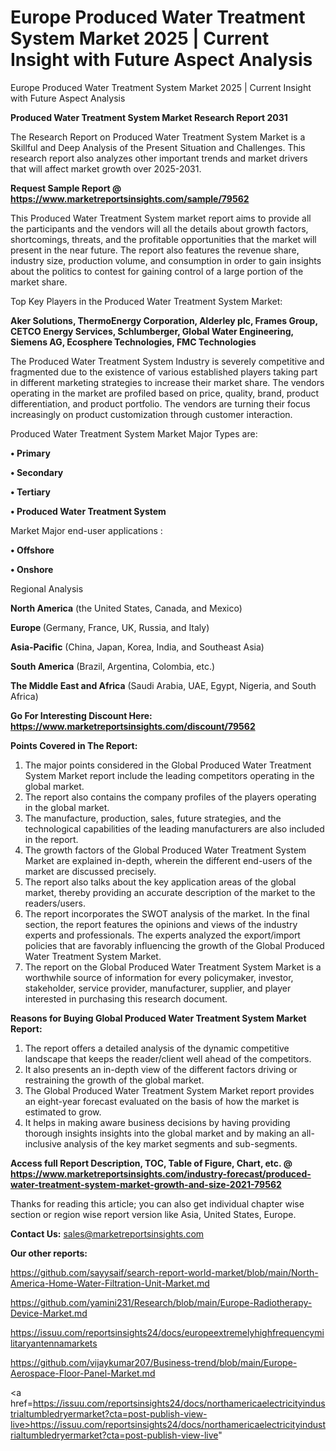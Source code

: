 # Europe Produced Water Treatment System Market 2025 | Current Insight with Future Aspect Analysis
Europe Produced Water Treatment System Market 2025 | Current Insight with Future Aspect Analysis

<strong>Produced Water Treatment System Market Research Report 2031</strong>

The Research Report on Produced Water Treatment System Market is a Skillful and Deep Analysis of the Present Situation and Challenges. This research report also analyzes other important trends and market drivers that will affect market growth over 2025-2031.

<strong>Request Sample Report @ <a href=https://www.marketreportsinsights.com/sample/79562>https://www.marketreportsinsights.com/sample/79562</a></strong>

This Produced Water Treatment System market report aims to provide all the participants and the vendors will all the details about growth factors, shortcomings, threats, and the profitable opportunities that the market will present in the near future. The report also features the revenue share, industry size, production volume, and consumption in order to gain insights about the politics to contest for gaining control of a large portion of the market share.

Top Key Players in the Produced Water Treatment System Market:

<strong>Aker Solutions, ThermoEnergy Corporation, Alderley plc, Frames Group, CETCO Energy Services, Schlumberger, Global Water Engineering, Siemens AG, Ecosphere Technologies, FMC Technologies</strong>

The Produced Water Treatment System Industry is severely competitive and fragmented due to the existence of various established players taking part in different marketing strategies to increase their market share. The vendors operating in the market are profiled based on price, quality, brand, product differentiation, and product portfolio. The vendors are turning their focus increasingly on product customization through customer interaction.

Produced Water Treatment System Market Major Types are:

<strong>• Primary

• Secondary

• Tertiary

• Produced Water Treatment System</strong>

Market Major end-user applications :

<strong>• Offshore

• Onshore</strong>

Regional Analysis

</u><strong><b>North America</b></strong> (the United States, Canada, and Mexico)

<strong><b>Europe </b></strong>(Germany, France, UK, Russia, and Italy)

<strong><b>Asia-Pacific</b></strong> (China, Japan, Korea, India, and Southeast Asia)

<strong><b>South America</b></strong> (Brazil, Argentina, Colombia, etc.)

<strong><b>The Middle East and Africa</b></strong> (Saudi Arabia, UAE, Egypt, Nigeria, and South Africa)

<strong>Go For Interesting Discount Here: <a href=https://www.marketreportsinsights.com/discount/79562>https://www.marketreportsinsights.com/discount/79562</a></strong>

<strong>Points Covered in The Report:</strong>
<ol>
  <li>The major points considered in the Global Produced Water Treatment System Market report include the leading competitors operating in the global market.</li>
  <li>The report also contains the company profiles of the players operating in the global market.</li>
  <li>The manufacture, production, sales, future strategies, and the technological capabilities of the leading manufacturers are also included in the report.</li>
  <li>The growth factors of the Global Produced Water Treatment System Market are explained in-depth, wherein the different end-users of the market are discussed precisely.</li>
  <li>The report also talks about the key application areas of the global market, thereby providing an accurate description of the market to the readers/users.</li>
  <li>The report incorporates the SWOT analysis of the market. In the final section, the report features the opinions and views of the industry experts and professionals. The experts analyzed the export/import policies that are favorably influencing the growth of the Global Produced Water Treatment System Market.</li>
  <li>The report on the Global Produced Water Treatment System Market is a worthwhile source of information for every policymaker, investor, stakeholder, service provider, manufacturer, supplier, and player interested in purchasing this research document.</li>
</ol>
<strong>Reasons for Buying Global Produced Water Treatment System Market Report:</strong>

<ol>
  <li>The report offers a detailed analysis of the dynamic competitive landscape that keeps the reader/client well ahead of the competitors.</li>
  <li>It also presents an in-depth view of the different factors driving or restraining the growth of the global market.</li>
  <li>The Global Produced Water Treatment System Market report provides an eight-year forecast evaluated on the basis of how the market is estimated to grow.</li>
  <li>It helps in making aware business decisions by having providing thorough insights insights into the global market and by making an all-inclusive analysis of the key market segments and sub-segments.</li>
</ol>
<strong>Access full Report Description, TOC, Table of Figure, Chart, etc. @ <a href=https://www.marketreportsinsights.com/industry-forecast/produced-water-treatment-system-market-growth-and-size-2021-79562>https://www.marketreportsinsights.com/industry-forecast/produced-water-treatment-system-market-growth-and-size-2021-79562</a></strong>


Thanks for reading this article; you can also get individual chapter wise section or region wise report version like Asia, United States, Europe.

<strong>Contact Us:</strong>
sales@marketreportsinsights.com

<strong>Our other reports:</strong>

<a href=https://github.com/sayysaif/search-report-world-market/blob/main/North-America-Home-Water-Filtration-Unit-Market.md>https://github.com/sayysaif/search-report-world-market/blob/main/North-America-Home-Water-Filtration-Unit-Market.md</a>

<a href=https://github.com/yamini231/Research/blob/main/Europe-Radiotherapy-Device-Market.md>https://github.com/yamini231/Research/blob/main/Europe-Radiotherapy-Device-Market.md</a>

<a href=https://issuu.com/reportsinsights24/docs/europeextremelyhighfrequencymilitaryantennamarkets>https://issuu.com/reportsinsights24/docs/europeextremelyhighfrequencymilitaryantennamarkets</a>

<a href=https://github.com/vijaykumar207/Business-trend/blob/main/Europe-Aerospace-Floor-Panel-Market.md>https://github.com/vijaykumar207/Business-trend/blob/main/Europe-Aerospace-Floor-Panel-Market.md</a>

<a href=https://issuu.com/reportsinsights24/docs/northamericaelectricityindustrialtumbledryermarket?cta=post-publish-view-live>https://issuu.com/reportsinsights24/docs/northamericaelectricityindustrialtumbledryermarket?cta=post-publish-view-live</a>"
